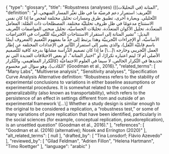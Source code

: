{
    "type": "glossary",
    "title": "Robustness (analyses) ((المتانة (في التحليلات)",
    "definition": "التَّعريف: استمرار دعم فرضيّة ما في ظل تغيُّر المسار المنهجي، أو التَّحليلي. وبعبارة أخرى، تطبيق طرق ومسارات تحليل مختلفة لفحص ما إذا كان نفس الاستنتاج مدعومًا في ظل ظروف تحليليَّة مختلفة.  المصطلحات ذات الصِّلة: المعامل المتعدِّدة، تحليل الأكوان المتعدِّدة، تحليلات الحساسيَّة، تحليل منحنى المواصفات التَّعريف البديل: \"تشير المتانة إلى استقرار الاستنتاجات التَّجريبيَّة للتَّغيرات في الافتراضات الأساسيَّة، أو الإجراءات التَّجريبيَّة وهذا يرتبط إلى حدٍّ ما بمفهوم التَّعميم (المعروف أيضًا باسم قابليّة النَّقل)، والذي يشير إلى استمرار التَّأثير في الإعدادات المختلفة عن إطار العمل التَّجريبي وخارجه \\[...\\] ما إذا كان تصميم الدِّراسة مشابهًا بدرجة كافية للتَّصميم الأصلي أم لا؛ ليتم اعتباره تكرارًا، أو \"اختبار المتانة\"، أو بعض الاختلافات العديدة التي تم تحديدها في التِّكرار الخالص، لا سيما في العلوم الاجتماعيَّة (كالتِّكرار المفاهيمي، والتِّكرار الكاذب)، وهو سؤال غير محسوم\" (Goodman et al., 2016).",
    "related_terms": [
        "Many Labs",
        "Multiverse analysis",
        "Sensitivity analyses",
        "Specification Curve Analysis Alternative definition: “Robustness refers to the stability of experimental conclusions to variations in either baseline assumptions or experimental procedures. It is somewhat related to the concept of generalizability (also known as transportability), which refers to the persistence of an effect in settings different from and outside of an experimental framework \\[...\\] Whether a study design is similar enough to the original to be considered a replication, a “robustness test,” or some of many variations of pure replication that have been identified, particularly in the social sciences (for example, conceptual replication, pseudoreplication), is an unsettled question” (Goodman et al., 2016)."
    ],
    "references": [
        "Goodman et al. (2016) (alternative); Nosek and Errington (2020)"
    ],
    "alt_related_terms": [
        null
    ],
    "drafted_by": [
        "Tina Lonsdorf; Flávio Azevedo"
    ],
    "reviewed_by": [
        "Gilad Feldman",
        "Adrien Fillon",
        "Helena Hartmann",
        "Timo Roettger"
    ],
    "language": "arabic"
}